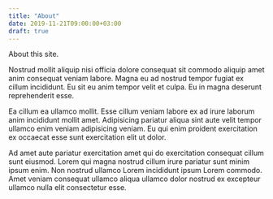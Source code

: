 ```yaml
---
title: "About"
date: 2019-11-21T09:00:00+03:00
draft: true
---
```


About this site.

Nostrud mollit aliquip nisi officia dolore consequat sit commodo aliquip amet anim consequat veniam labore. Magna eu ad nostrud tempor fugiat ex cillum incididunt. Eu sit eu anim tempor velit et culpa. Eu in magna deserunt reprehenderit esse.

Ea cillum ea ullamco mollit. Esse cillum veniam labore ex ad irure laborum anim incididunt mollit amet. Adipisicing pariatur aliqua sint aute velit tempor ullamco enim veniam adipisicing veniam. Eu qui enim proident exercitation ex occaecat esse sunt exercitation elit ut dolor.

Ad amet aute pariatur exercitation amet qui do exercitation consequat cillum sunt eiusmod. Lorem qui magna nostrud cillum irure pariatur sunt minim ipsum enim. Non nostrud ullamco Lorem incididunt ipsum Lorem commodo. Amet veniam consequat ullamco aliqua ullamco dolor nostrud ex excepteur ullamco nulla elit consectetur esse.
